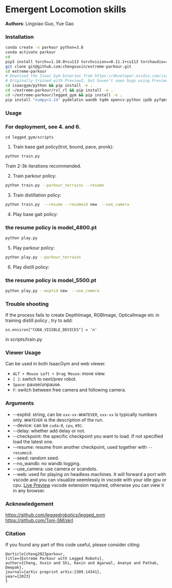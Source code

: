 # Emergent Locomotion skills #
<p align="center">
</p>

**Authors**: Lingxiao Guo, Yue Gao

### Installation ###
```bash
conda create -n parkour python=3.8
conda activate parkour
cd
pip3 install torch==1.10.0+cu113 torchvision==0.11.1+cu113 torchaudio==0.10.0+cu113 -f https://download.pytorch.org/whl/cu113/torch_stable.html
git clone git@github.com:chengxuxin/extreme-parkour.git
cd extreme-parkour
# Download the Isaac Gym binaries from https://developer.nvidia.com/isaac-gym 
# Originally trained with Preview3, but haven't seen bugs using Preview4.
cd isaacgym/python && pip install -e .
cd ~/extreme-parkour/rsl_rl && pip install -e .
cd ~/extreme-parkour/legged_gym && pip install -e .
pip install "numpy<1.24" pydelatin wandb tqdm opencv-python ipdb pyfqmr flask
```

### Usage ###
### For deployment, see 4. and 6. ###
`cd legged_gym/scripts`
1. Train base gait policy(trot, bound, pace, pronk):  
```bash
python train.py 
```
Train 2-3k iterations recommended.

2. Train parkour policy:
```bash
python train.py --parkour_terrains --resume
```

3. Train distillation policy:
```bash
python train.py  --resume --resumeid new  --use_camera
```

4. Play base gait policy:
### the resume policy is model_4800.pt
```bash
python play.py 
```

5. Play parkour policy:
```bash
python play.py --parkour_terrains
```

6. Play distill policy:
### the resume policy is model_5500.pt
```bash
python play.py --exptid new  --use_camera
```
### Trouble shooting
If the process fails to create DepthImage, RGBImage, OpticalImage etc in training distill policy , try to add:
```
os.environ["CUDA_VISIBLE_DEVICES"] = 'n'
```
in scripts/train.py

### Viewer Usage
Can be used in both IsaacGym and web viewer.
- `ALT + Mouse Left + Drag Mouse`: move view.
- `[ ]`: switch to next/prev robot.
- `Space`: pause/unpause.
- `F`: switch between free camera and following camera.

### Arguments
- --exptid: string, can be `xxx-xx-WHATEVER`, `xxx-xx` is typically numbers only. `WHATEVER` is the description of the run. 
- --device: can be `cuda:0`, `cpu`, etc.
- --delay: whether add delay or not.
- --checkpoint: the specific checkpoint you want to load. If not specified load the latest one.
- --resume: resume from another checkpoint, used together with `--resumeid`.
- --seed: random seed.
- --no_wandb: no wandb logging.
- --use_camera: use camera or scandots.
- --web: used for playing on headless machines. It will forward a port with vscode and you can visualize seemlessly in vscode with your idle gpu or cpu. [Live Preview](https://marketplace.visualstudio.com/items?itemName=ms-vscode.live-server) vscode extension required, otherwise you can view it in any browser.

### Acknowledgement
https://github.com/leggedrobotics/legged_gym  
https://github.com/Toni-SM/skrl

### Citation
If you found any part of this code useful, please consider citing:
```
@article{cheng2023parkour,
title={Extreme Parkour with Legged Robots},
author={Cheng, Xuxin and Shi, Kexin and Agarwal, Ananye and Pathak, Deepak},
journal={arXiv preprint arXiv:2309.14341},
year={2023}
}
```
